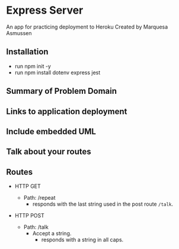 # Express Server

An app for practicing deployment to Heroku
Created by Marquesa Asmussen

## Installation

- run npm init -y
- run npm install dotenv express jest

## Summary of Problem Domain

## Links to application deployment

## Include embedded UML

## Talk about your routes

## Routes

- HTTP GET

  - Path: /repeat
    - responds with the last string used in the post route `/talk`.

- HTTP POST
  - Path: /talk
    - Accept a string.
      - responds with a string in all caps.
